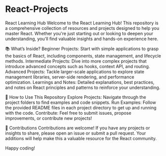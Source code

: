 # React-Projects
React Learning Hub
Welcome to the React Learning Hub! This repository is a comprehensive collection of resources and projects designed to help you master React. Whether you're just starting out or looking to deepen your understanding, you'll find valuable insights and hands-on experience here.

📚 What’s Inside?
Beginner Projects: Start with simple applications to grasp the basics of React, including components, state management, and lifecycle methods.
Intermediate Projects: Dive into more complex projects that introduce advanced concepts such as hooks, context API, and routing.
Advanced Projects: Tackle larger-scale applications to explore state management libraries, server-side rendering, and performance optimization.
Learnings and Notes: Detailed explanations, best practices, and notes on React principles and patterns to reinforce your understanding.

🚀 How to Use This Repository
Explore Projects: Navigate through the project folders to find examples and code snippets.
Run Examples: Follow the provided README files in each project directory to get up and running with the code.
Contribute: Feel free to submit issues, propose improvements, or contribute new projects!

📝 Contributions
Contributions are welcome! If you have any projects or insights to share, please open an issue or submit a pull request. Your additions will help make this a valuable resource for the React community.

Happy coding!
